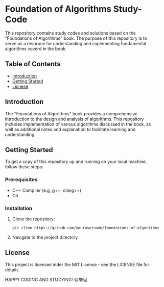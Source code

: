 # Foundation of Algorithms Study-Code

This repository contains study codes and solutions based on the "Foundations of Algorithms" book.
The purpose of this repository is to serve as a resoruce for understanding and implementing
fundamental algorithms coverd in the book.

## Table of Contents

- [Introduction](#introduction)
- [Getting Started](#getting-started)
- [Licnese](#license)


## Introduction

The "Foundations of Algorithms" book provides a comprehensive introduction to the 
design and analysis of algorithms. This repository includes implementation of various
algorithms discussed in the book, as well as additional notes and explanation to 
facilitate learning and understanding.

## Getting Started

To get a copy of this repository up and running on your local machine, follow these steps:

### Prerequisites

- C++ Compiler (e.g, g++, clang++)
- Git

### Installation

1. Clone the repository:
    ```sh
    git clone https://github.com/yourusername/foundations-of-algorithms-study.git
    ```
2. Navigate to the project directory

## License

This project is licensed inder the MIT License - see the LICENSE file for details.

HAPPY CODING AND STUDYING! 😃📚💻
